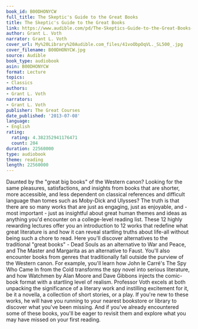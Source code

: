 ```yaml
---
book_id: B00DHONYCW
full_title: The Skeptic's Guide to the Great Books
title: The Skeptic's Guide to the Great Books
link: https://www.audible.com/pd/The-Skeptics-Guide-to-the-Great-Books-Audiobook/B00DHONYCW
author: Grant L. Voth
narrator: Grant L. Voth
cover_url: My%20Library%20Audible.com_files/41voObpOqVL._SL500_.jpg
cover_filename: B00DHONYCW.jpg
source: Audible
book_type: audiobook
asin: B00DHONYCW
format: Lecture
topics:
- Classics
authors:
- Grant L. Voth
narrators:
- Grant L. Voth
publisher: The Great Courses
date_published: '2013-07-08'
language:
- English
rating:
  rating: 4.382352941176471
  count: 204
duration: 22560000
type: audiobook
theme: reading
length: 22560000
---
```

Daunted by the "great big books" of the Western canon? Looking for the same pleasures, satisfactions, and insights from books that are shorter, more accessible, and less dependent on classical references and difficult language than tomes such as Moby-Dick and Ulysses?
The truth is that there are so many works that are just as engaging, just as enjoyable, and - most important - just as insightful about great human themes and ideas as anything you'd encounter on a college-level reading list. These 12 highly rewarding lectures offer you an introduction to 12 works that redefine what great literature is and how it can reveal startling truths about life-all without being such a chore to read. Here you'll discover alternatives to the traditional "great books" - Dead Souls as an alternative to War and Peace, and The Master and Margarita as an alternative to Faust. You'll also encounter books from genres that traditionally fall outside the purview of the Western canon. For example, you'll learn how John le Carré's The Spy Who Came In from the Cold transforms the spy novel into serious literature, and how Watchmen by Alan Moore and Dave Gibbons injects the comic-book format with a startling level of realism.
Professor Voth excels at both unpacking the significance of a literary work and instilling excitement for it, be it a novella, a collection of short stories, or a play. If you're new to these works, he will have you running to your nearest bookstore or library to discover what you've been missing. And if you've already encountered some of these books, you'll be eager to revisit them and explore what you may have missed on your first reading.
